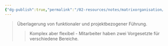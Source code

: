 ```yaml
---
{"dg-publish":true,"permalink":"/02-resources/notes/matrixorganisation/","tags":["organisation/leitungssystem"],"noteIcon":"","updated":"2025-08-26T16:35:24.428+02:00"}
---
```


>Überlagerung von funktionaler und projektbezogener Führung.
>>Komplex aber flexibel - Mitarbeiter haben zwei Vorgesetzte für verschiedene Bereiche.